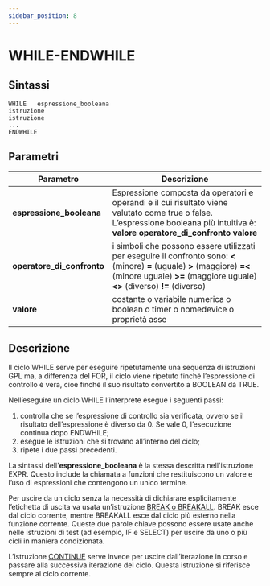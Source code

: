 ```yaml
---
sidebar_position: 8
---
```


# WHILE-ENDWHILE

## Sintassi

  ```
WHILE	espressione_booleana
  istruzione
  istruzione
  ...	
ENDWHILE
  ```

## Parametri
|Parametro                    | Descrizione                                                                                           |                
|-----------------------------|-------------------------------------------------------------------------------------------------------|
| **espressione_booleana**    | Espressione composta da operatori e operandi e il cui risultato viene valutato come true o false. L’espressione booleana più intuitiva è: **valore operatore_di_confronto valore**                                                                                              |         
| **operatore_di_confronto**  | i simboli che possono essere utilizzati per eseguire il confronto sono: **\<** (minore) **=** (uguale) **>** (maggiore) **=\<** (minore uguale) **>=** (maggiore uguale) **\<>** (diverso) **!=** (diverso)                                                                   |        
| **valore**                  | costante o variabile numerica o boolean o timer o nomedevice o proprietà asse                         |     

## Descrizione
Il ciclo WHILE serve per eseguire ripetutamente una sequenza di istruzioni GPL ma, a differenza del FOR, il ciclo viene ripetuto finché l’espressione di controllo è vera, cioè finché il suo risultato convertito a BOOLEAN dà TRUE.

Nell’eseguire un ciclo WHILE l’interprete esegue i seguenti passi:
1.	controlla che se l’espressione di controllo sia verificata, ovvero se il risultato dell’espressione è diverso da 0. Se vale 0, l’esecuzione continua dopo ENDWHILE;
2.	esegue le istruzioni che si trovano all’interno del ciclo;
3.	ripete i due passi precedenti.

La sintassi dell'**espressione_booleana** è la stessa descritta nell'istruzione EXPR. Questo include la chiamata a funzioni che restituiscono un valore e l’uso di espressioni che contengono un unico termine.

Per uscire da un ciclo senza la necessità di dichiarare esplicitamente l’etichetta di uscita va usata un’istruzione [BREAK o BREAKALL](BREAK-BREAKALL.md). BREAK esce dal ciclo corrente, mentre BREAKALL esce dal ciclo più esterno nella funzione corrente. Queste due parole chiave possono essere usate anche nelle istruzioni di test (ad esempio, IF e SELECT) per uscire da uno o più cicli in maniera condizionata. 

L’istruzione [CONTINUE](CONTINUE.md) serve invece per uscire dall’iterazione in corso e passare alla successiva iterazione del ciclo. Questa istruzione si riferisce sempre al ciclo corrente.

